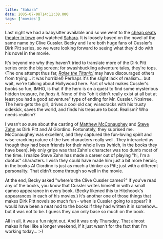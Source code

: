 ```yaml
---
title: "Sahara"
date: 2005-07-08T14:11:38.000
tags: ['movies']
---
```


Last night we had a babysitter available and so we went to the [cheap seats theater in town](http://www.collinsroadtheatres.com/) and watched [Sahara](http://us.imdb.com/title/tt0318649/). It is loosely based on the novel of the same name by Clive Cussler. Becky and I are both huge fans of Cussler's Dirk Pitt series, so we were looking forward to seeing what they'd do with his novel in the movie.

It's beyond me why they haven't tried to translate more of the Dirk Pitt series onto the big screen; for swashbuckling adventure tales, they're tops. (The one attempt thus far, _[Raise the Titanic!](http://us.imdb.com/title/tt0081400/)_ may have discouraged others from trying... it was horrible!) Perhaps it's the slight lack of realism... but wait, we're talking about Hollywood here. Part of what makes Cussler's books so fun, IMHO, is that if the hero is on a quest to find some mysterious hidden treasure, _he finds it._ None of this "oh it didn't really exist at all but at least you had a good adventure" type of ending for Mr. Cussler. Nosirree. The hero gets the girl, drives a cool old car, wisecracks with his trusty sidekick, saves the world, and finds his treasure to boot. Realism? Who needs realism?

I wasn't so sure about the casting of [Matthew McConaughey](http://us.imdb.com/name/nm0000190/) and [Steve Zahn](http://us.imdb.com/name/nm0001872/) as Dirk Pitt and Al Giordino. Fortunately, they suprised me. McConaughey was excellent, and they captured the fun-loving spirit and wise-cracking nature of the two characters really well. They interacted as though they had been friends for their whole lives (which, in the books they have been). My only gripe was that Zahn's character was too dumb most of the time. I realize Steve Zahn has made a career out of playing "hi, I'm a doofus" characters. I wish they could have made him just a bit more heroic; in the books Al Giordino is just as much a thinker as Pitt; just with a different personality. That didn't come through so well in the movie.

At the end, Becky asked "where's the Clive Cussler cameo?" If you've read any of the books, you know that Cussler writes himself in with a small cameo appearance in every book. (Becky likened this to Hitchcock's appearances in each of his movies.) It's another one of those things that makes Dirk Pitt novels so much fun - when is Cussler going to appear? It would have been a neat nod to the books if they had written it in somehow... but it was not to be. I guess they can only base so much on the book.

All in all, it was a fun night out. And it was only Thursday. That almost makes it feel like a longer weekend, if it just wasn't for the fact that I'm working today... :-)
